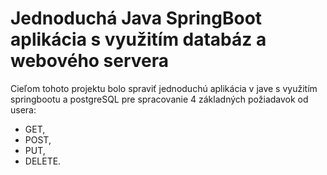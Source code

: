 <h1>Jednoduchá Java SpringBoot aplikácia s využitím databáz a webového servera</h1>
Cieľom tohoto projektu bolo spraviť jednoduchú aplikácia v jave s využitím springbootu a postgreSQL pre spracovanie 4 základných požiadavok od usera:
  
  - GET, 
  - POST, 
  - PUT, 
  - DELETE.
